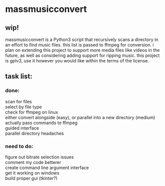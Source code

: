 # massmusicconvert

## wip!

massmusicconvert is a Python3 script that recursively scans a directory in an effort to find music files. this list is passed to ffmpeg for conversion. i plan on extending this project to support more media files like videos in the future, as well as considering adding support for ripping music. this project is gplv3, use it however you would like within the terms of the license.

## task list:

### done:

scan for files  
select by file type  
check for ffmpeg on linux  
either convert alongside (easy), or parallel into a new directory (medium)  
actually pass commands to ffmpeg  
guided interface  
parallel directory headaches

### need to do:

figure out bitrate selection issues  
comment my code betterer  
create command line argument interface  
get it working on windows  
build proper gui (tkinter?)  
